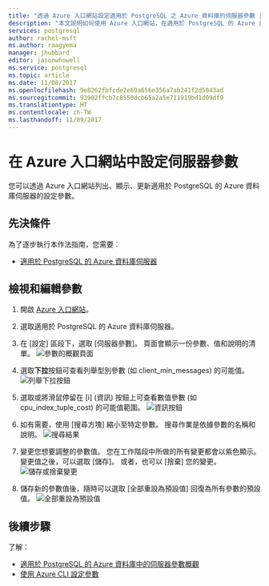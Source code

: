 ```yaml
---
title: "透過 Azure 入口網站設定適用於 PostgreSQL 之 Azure 資料庫的伺服器參數 | Microsoft Docs"
description: "本文說明如何使用 Azure 入口網站，在適用於 PostgreSQL 的 Azure 資料庫中設定伺服器參數。"
services: postgresql
author: rachel-msft
ms.author: raagyema
manager: jhubbard
editor: jasonwhowell
ms.service: postgresql
ms.topic: article
ms.date: 11/08/2017
ms.openlocfilehash: 9e8262fbfcde2e69a656e356a7ab241f2d5043ad
ms.sourcegitcommit: 93902ffcb7c8550dcb65a2a5e711919bd1d09df9
ms.translationtype: HT
ms.contentlocale: zh-TW
ms.lasthandoff: 11/09/2017
---
```

# <a name="configure-server-parameters-in-azure-portal"></a>在 Azure 入口網站中設定伺服器參數
您可以透過 Azure 入口網站列出、顯示、更新適用於 PostgreSQL 的 Azure 資料庫伺服器的設定參數。

## <a name="prerequisites"></a>先決條件
為了逐步執行本作法指南，您需要︰
- [適用於 PostgreSQL 的 Azure 資料庫伺服器](quickstart-create-server-database-portal.md)

## <a name="viewing-and-editing-parameters"></a>檢視和編輯參數
1. 開啟 [Azure 入口網站](https://portal.azure.com)。

2. 選取適用於 PostgreSQL 的 Azure 資料庫伺服器。

3. 在 [設定] 區段下，選取 [伺服器參數]。 頁面會顯示一份參數、值和說明的清單。
![參數的概觀頁面](./media/howto-configure-server-parameters-in-portal/3-overview-of-parameters.png)

4. 選取**下拉**按鈕可查看列舉型別參數 (如 client_min_messages) 的可能值。
![列舉下拉按鈕](./media/howto-configure-server-parameters-in-portal/4-enum-drop-down.png)

5. 選取或將滑鼠停留在 [i] (資訊) 按鈕上可查看數值參數 (如 cpu_index_tuple_cost) 的可能值範圍。
![資訊按鈕](./media/howto-configure-server-parameters-in-portal/4-information-button.png)

6. 如有需要，使用 [搜尋方塊] 縮小至特定參數。 搜尋作業是依據參數的名稱和說明。
![搜尋結果](./media/howto-configure-server-parameters-in-portal/5-search.png)

7. 變更您想要調整的參數值。 您在工作階段中所做的所有變更都會以紫色顯示。 變更值之後，可以選取 [儲存]。 或者，也可以 [捨棄] 您的變更。
![儲存或捨棄變更](./media/howto-configure-server-parameters-in-portal/6-save-and-discard-buttons.png)

8. 儲存新的參數值後，隨時可以選取 [全部重設為預設值] 回復為所有參數的預設值。
![全部重設為預設值](./media/howto-configure-server-parameters-in-portal/7-reset-to-default-button.png)

## <a name="next-steps"></a>後續步驟
了解：
- [適用於 PostgreSQL 的 Azure 資料庫中的伺服器參數概觀](concepts-servers.md)
- [使用 Azure CLI 設定參數](howto-configure-server-parameters-using-cli.md)
